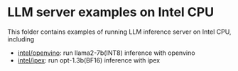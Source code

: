 # LLM server examples on Intel CPU

This folder contains examples of running LLM inference server on Intel CPU, including

- [intel/openvino](./openvino/llama2/README.md): run llama2-7b(INT8) inference with openvino
- [intel/ipex](./ipex): run opt-1.3b(BF16) inference with ipex

